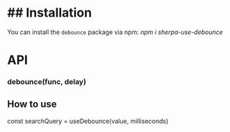 # ## Installation

You can install the `debounce` package via npm:
_npm i sherpa-use-debounce_

# API

### debounce(func, delay)

## How to use

const searchQuery = useDebounce(value, milliseconds)
